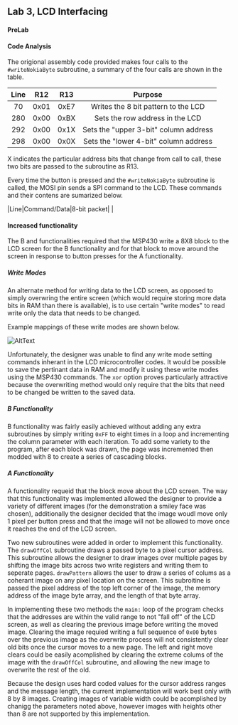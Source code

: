 ## Lab 3, LCD Interfacing

#### PreLab

#### Code Analysis

The origional assembly code provided makes four calls to the `#writeNokiaByte` 
subroutine, a summary of the four calls are shown in the table.

|Line|R12|R13|Purpose|
|:-:|:-:|:-:|:-:|
|70|0x01|0xE7|Writes the 8 bit pattern to the LCD|
|280|0x00|0xBX|Sets the row address in the LCD|
|292|0x00|0x1X|Sets the "upper 3-bit" column address|
|298|0x00|0x0X|Sets the "lower 4-bit" column address|
X indicates the particular address bits that change from call to call, these
two bits are passed to the subroutine as R13.

Every time the button is pressed and the `#writeNokiaByte` subroutine is called,
the MOSI pin sends a SPI command to the LCD. These commands and their contens 
are sumarized below.

|Line|Command/Data|8-bit packet|
|

#### Increased functionality

The B and functionalities required that the MSP430 write a 8X8 block to the LCD
screen for the B functionality and for that block to move around the screen
in response to button presses for the A functionality.

##### Write Modes

An alternate method for writing data to the LCD screen, as opposed to simply
overwring the entire screen (which would require storing more data bits in RAM 
than there is available), is to use certain "write modes" to read write only
the data that needs to be changed.

Example mappings of these write modes are shown below.

![AltText]("https://raw.githubusercontent.com/IanGoodbody/ECE382_Lab3/master/bitblock.bmp")

Unfortunately, the designer was unable to find any write mode setting commands 
inherant in the LCD microcontroller codes. It would be possible to save 
the pertinant data in RAM and modify it using these write modes using the 
MSP430 commands. The `xor` option proves particularly attractive because the 
overwriting method would only require that the bits that need to be changed be 
written to the saved data.

##### B Functionality

B functionality was fairly easily achieved without adding any extra subroutines
by simply writing `0xFF` to eight times in a loop and incrementing the column
parameter with each iteration. To add some variety to the program, after each
block was drawn, the page was incremented then modded with 8 to create a series
of cascading blocks.

##### A Functionality

A functionality requeid that the block move about the LCD screen. The way that
this functionality was implemented allowed the designer to provide a variety of
different images (for the demonstration a smiley face was chosen), additionally
the designer decided that the image woudl move only 1 pixel per button press 
and that the image will not be allowed to move once it reaches the end of the
LCD screen.

Two new subroutines were added in order to implement this functionality. The
`drawOffCol` subroutine draws a passed byte to a pixel cursor address. This 
subroutine allows the designer to draw images over multiple pages by shifting
the image bits across two write registers and writing them to seperate pages.
`drawPattern` allows the user to draw a series of colums as a coherant image on
any pixel location on the screen. This subroitine is passed the pixel address
of the top left corner of the image, the memory address of the image byte array,
and the length of that byte array.

In implementing these two methods the `main:` loop of the program checks that
the addresses are within the valid range to not "fall off" of the LCD screen, 
as well as clearing the previous image before writing the moved image. Clearing
the image requied writing a full sequence of `0x00` bytes over the previous 
image as the overwrite process will not consistently clear old bits once the 
cursor moves to a new page. The left and right move clears could be easily
acomplished by clearing the extreme colums of the image with the `drawOffCol`
subroutine, and allowing the new image to overwrite the rest of the old. 

Because the design uses hard coded values for the cursor address ranges and the
message length, the current implementation will work best only with 8 by 8
images. Creating images of variable width could be acomplished by chanigg the
parameters noted above, however images with heights other than 8 are not 
supported by this implementation.
